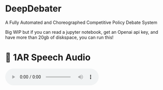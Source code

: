 # DeepDebater
A Fully Automated and Choreographed Competitive Policy Debate System 


Big WIP but if you can read a jupyter notebook, get an Openai api key, and have more than 20gb of diskspace, you can run this! 
# 🎵 1AR Speech Audio

<audio controls>
  <source src="https://github.com/Hellisotherpeople/DeepDebater/raw/main/speeches/1ar_speech.mp3" type="audio/mpeg">
</audio>
